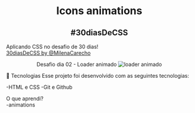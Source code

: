 <h1 align="center">Icons animations</h1>
<h2 align="center">#30diasDeCSS</h2>
<p>Aplicando CSS no desafio de 30 dias!
<a href="https://github.com/MilenaCarecho/30diasDeCSS?tab=readme-ov-file"> </br>30diasDeCSS by @MilenaCarecho</a> </p>

<p align="center">Desafio dia 02 - Loader animado 
  <img alt="loader animado" src=https://user-images.githubusercontent.com/37448340/88348825-d5573380-cd24-11ea-832c-989e091167b8.gif>
</p>
🚀 Tecnologias
Esse projeto foi desenvolvido com as seguintes tecnologias:

-HTML e CSS
-Git e Github

O que aprendi?
<br>
-animations
